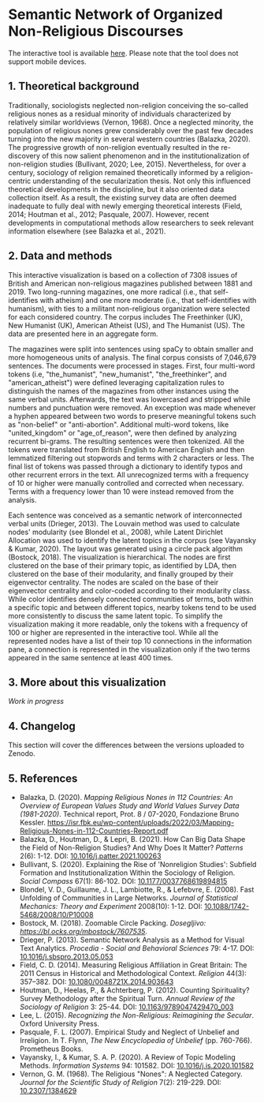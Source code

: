 # Semantic Network of Organized Non-Religious Discourses
The interactive tool is available [here](https://balazka.github.io/Semantic-Network-of-Organized-Nonreligious-Discourses/#). Please note that the tool does not support mobile devices.

## 1. Theoretical background
Traditionally, sociologists neglected non-religion conceiving the so-called religious nones as a residual minority of individuals characterized by relatively similar worldviews (Vernon, 1968). Once a neglected minority, the population of religious nones grew considerably over the past few decades turning into the new majority in several western countries (Balazka, 2020). The progressive growth of non-religion eventually resulted in the re-discovery of this now salient phenomenon and in the institutionalization of non-religion studies (Bullivant, 2020; Lee, 2015). Nevertheless, for over a century, sociology of religion remained theoretically informed by a religion-centric understanding of the secularization thesis. Not only this influenced theoretical developments in the discipline, but it also oriented data collection itself. As a result, the existing survey data are often deemed inadequate to fully deal with newly emerging theoretical interests (Field, 2014; Houtman et al., 2012; Pasquale, 2007). However, recent developments in computational methods allow researchers to seek relevant information elsewhere (see Balazka et al., 2021). 

## 2. Data and methods
This interactive visualization is based on a collection of 7308 issues of British and American non-religious magazines published between 1881 and 2019. Two long-running magazines, one more radical (i.e., that self-identifies with atheism) and one more moderate (i.e., that self-identifies with humanism), with ties to a militant non-religious organization were selected for each considered country. The corpus includes The Freethinker (UK), New Humanist (UK), American Atheist (US), and The Humanist (US). The data are presented here in an aggregate form.

The magazines were split into sentences using spaCy to obtain smaller and more homogeneous units of analysis. The final corpus consists of 7,046,679 sentences. The documents were processed in stages. First, four multi-word tokens (i.e, "the_humanist", "new_humanist", "the_freethinker", and "american_atheist") were defined leveraging capitalization rules to distinguish the names of the magazines from other instances using the same verbal units. Afterwards, the text was lowercased and stripped while numbers and punctuation were removed. An exception was made whenever a hyphen appeared between two words to preserve meaningful tokens such as "non-belief" or "anti-abortion". Additional multi-word tokens, like "united_kingdom" or "age_of_reason", were then defined by analyzing recurrent bi-grams. The resulting sentences were then tokenized. All the tokens were translated from British English to American English and then lemmatized filtering out stopwords and terms with 2 characters or less. The final list of tokens was passed through a dictionary to identify typos and other recurrent errors in the text. All unrecognized terms with a frequency of 10 or higher were manually controlled and corrected when necessary. Terms with a frequency lower than 10 were instead removed from the analysis.

Each sentence was conceived as a semantic network of interconnected verbal units (Drieger, 2013). The Louvain method was used to calculate nodes' modularity (see Blondel et al., 2008), while Latent Dirichlet Allocation was used to identify the latent topics in the corpus (see Vayansky & Kumar, 2020). The layout was generated using a circle pack algorithm (Bostock, 2018). The visualization is hierarchical. The nodes are first clustered on the base of their primary topic, as identified by LDA, then clustered on the base of their modularity, and finally grouped by their eigenvector centrality. The nodes are scaled on the base of their eigenvector centrality and color-coded according to their modularity class. While color identifies densely connected communities of terms, both within a specific topic and between different topics, nearby tokens tend to be used more consistently to discuss the same latent topic. To simplify the visualization making it more readable, only the tokens with a frequency of 100 or higher are represented in the interactive tool. While all the represented nodes have a list of their top 10 connections in the information pane, a connection is represented in the visualization only if the two terms appeared in the same sentence at least 400 times.

## 3. More about this visualization
_Work in progress_

## 4. Changelog
This section will cover the differences between the versions uploaded to Zenodo.

## 5. References
* Balazka, D. (2020). _Mapping Religious Nones in 112 Countries: An Overview of European Values Study and World Values Survey Data (1981-2020)_. Technical report, Prot. 8 / 07-2020, Fondazione Bruno Kessler. https://isr.fbk.eu/wp-content/uploads/2022/03/Mapping-Religious-Nones-in-112-Countries-Report.pdf
* Balazka, D., Houtman, D., & Lepri, B. (2021). How Can Big Data Shape the Field of Non-Religion Studies? And Why Does It Matter? _Patterns_ 2(6): 1-12. DOI: [10.1016/j.patter.2021.100263](https://doi.org/10.1016/j.patter.2021.100263)
* Bullivant, S. (2020). Explaining the Rise of 'Nonreligion Studies': Subfield Formation and Institutionalization Within the Sociology of Religion. _Social Compass_ 67(1): 86-102. DOI: [10.1177/0037768619894815](https://doi.org/10.1177/0037768619894815)
* Blondel, V. D., Guillaume, J. L., Lambiotte, R., & Lefebvre, E. (2008). Fast Unfolding of Communities in Large Networks. _Journal of Statistical Mechanics: Theory and Experiment_ 2008(10): 1-12. DOI: [10.1088/1742-5468/2008/10/P10008](https://iopscience.iop.org/article/10.1088/1742-5468/2008/10/P10008)
* Bostock, M. (2018). Zoomable Circle Packing. _Dosegljivo: https://bl.ocks.org/mbostock/7607535_.
* Drieger, P. (2013). Semantic Network Analysis as a Method for Visual Text Analytics. _Procedia - Social and Behavioral Sciences_ 79: 4-17. DOI: [10.1016/j.sbspro.2013.05.053](https://doi.org/10.1016/j.sbspro.2013.05.053)
* Field, C. D. (2014). Measuring Religious Affiliation in Great Britain: The 2011 Census in Historical and Methodological Context. _Religion_ 44(3): 357–382. DOI: [10.1080/0048721X.2014.903643](https://doi.org/10.1080/0048721X.2014.903643)
* Houtman, D., Heelas, P., & Achterberg, P. (2012). Counting Spirituality? Survey Methodology after the Spiritual Turn. _Annual Review of the Sociology of Religion_ 3: 25-44. DOI: [10.1163/9789047429470_003](https://doi.org/10.1163/9789047429470_003)
* Lee,  L.  (2015). _Recognizing  the  Non-Religious:  Reimagining  the  Secular_.  Oxford University Press.
* Pasquale, F. L. (2007). Empirical Study and Neglect of Unbelief and Irreligion. In T. Flynn, _The New Encyclopedia of Unbelief_ (pp. 760-766). Prometheus Books.
* Vayansky, I., & Kumar, S. A. P. (2020). A Review of Topic Modeling Methods. _Information Systems_ 94: 101582. DOI: [10.1016/j.is.2020.101582](https://doi.org/10.1016/j.is.2020.101582)
* Vernon, G. M. (1968). The Religious "Nones": A Neglected Category. _Journal for the Scientific Study of Religion_ 7(2): 219-229. DOI: [10.2307/1384629](https://doi.org/10.2307/1384629)
